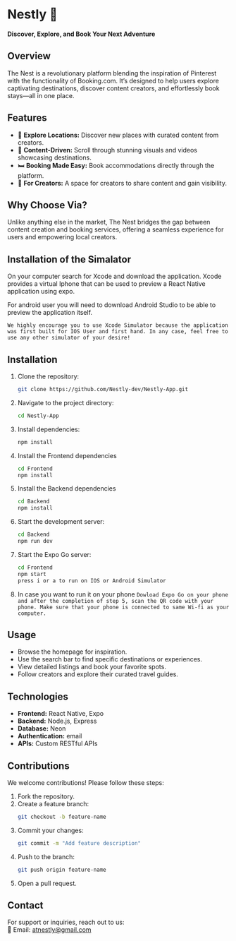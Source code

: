 # Nestly 🏤 
**Discover, Explore, and Book Your Next Adventure**  

## Overview  
The Nest is a revolutionary platform blending the inspiration of Pinterest with the functionality of Booking.com. It’s designed to help users explore captivating destinations, discover content creators, and effortlessly book stays—all in one place.  

## Features  
- 📍 **Explore Locations:** Discover new places with curated content from creators.  
- 🎥 **Content-Driven:** Scroll through stunning visuals and videos showcasing destinations.  
- 🛏️ **Booking Made Easy:** Book accommodations directly through the platform.  
- 🌟 **For Creators:** A space for creators to share content and gain visibility.  

## Why Choose Via?  
Unlike anything else in the market, The Nest bridges the gap between content creation and booking services, offering a seamless experience for users and empowering local creators.  

## Installation of the Simalator

On your computer search for Xcode and download the application. Xcode provides a virtual Iphone that can be used to preview a React Native application using expo. 

For android user you will need to download Android Studio to be able to preview the application itself.

``` We highly encourage you to use Xcode Simulator because the application was first built for IOS User and first hand. In any case, feel free to use any other simulator of your desire! ```

## Installation  
1. Clone the repository:  
   ```bash  
   git clone https://github.com/Nestly-dev/Nestly-App.git  
   ```  
2. Navigate to the project directory:  
   ```bash  
   cd Nestly-App  
   ```  
3. Install dependencies:  
   ```bash  
   npm install  
   ```  
4. Install the Frontend dependencies
   ```bash
   cd Frontend
   npm install
   ```
4. Install the Backend dependencies
   ```bash
   cd Backend
   npm install
   ```
5. Start the development server:  
   ```bash  
   cd Backend
   npm run dev 
   ```  
5. Start the Expo Go server:  
   ```bash  
   cd Frontend
   npm start
   press i or a to run on IOS or Android Simulator
   ```  
6. In case you want to run it on your phone
      ```Dowload Expo Go on your phone and after the completion of step 5, scan the QR code with your phone. Make sure that your phone is connected to same Wi-fi as your computer.```
## Usage  
- Browse the homepage for inspiration.  
- Use the search bar to find specific destinations or experiences.  
- View detailed listings and book your favorite spots.  
- Follow creators and explore their curated travel guides.  

## Technologies  
- **Frontend:** React Native, Expo  
- **Backend:** Node.js, Express  
- **Database:** Neon 
- **Authentication:** email 
- **APIs:** Custom RESTful APIs  

## Contributions  
We welcome contributions! Please follow these steps:  
1. Fork the repository.  
2. Create a feature branch:  
   ```bash  
   git checkout -b feature-name  
   ```  
3. Commit your changes:  
   ```bash  
   git commit -m "Add feature description"  
   ```  
4. Push to the branch:  
   ```bash  
   git push origin feature-name  
   ```  
5. Open a pull request.  


## Contact  
For support or inquiries, reach out to us:  
📧 Email: atnestly@gmail.com
